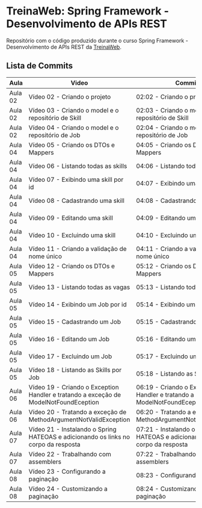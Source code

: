# TreinaWeb: Spring Framework - Desenvolvimento de APIs REST

Repositório com o código produzido durante o curso Spring Framework - Desenvolvimento de APIs REST da [TreinaWeb](https://www.treinaweb.com.br/).

## Lista de Commits

| Aula    | Video                                                                                | Commit                                                                            | Link                                                                                                                                        |
| ------- | ------------------------------------------------------------------------------------ | --------------------------------------------------------------------------------- | ------------------------------------------------------------------------------------------------------------------------------------------- |
| Aula 02 | Vídeo 02 - Criando o projeto                                                         | 02:02 - Criando o projeto                                                         | [Download](https://github.com/treinaweb/treinaweb-spring-desenvolvimento-apis-rest-v2/archive/0912a2f963b63a65b301654f4014204d70971d1a.zip) |
| Aula 02 | Vídeo 03 - Criando o model e o repositório de Skill                                  | 02:03 - Criando o model e o repositório de Skill                                  | [Download](https://github.com/treinaweb/treinaweb-spring-desenvolvimento-apis-rest-v2/archive/b09a69e3b137d7adbec759fed36dbcd6b47ae500.zip) |
| Aula 02 | Vídeo 04 - Criando o model e o repositório de Job                                    | 02:04 - Criando o model e o repositório de Job                                    | [Download](https://github.com/treinaweb/treinaweb-spring-desenvolvimento-apis-rest-v2/archive/6fb4117682ffcb0c570545f109ddb3a389e6faed.zip) |
| Aula 04 | Vídeo 05 - Criando os DTOs e Mappers                                                 | 04:05 - Criando os DTOs e Mappers                                                 | [Download](https://github.com/treinaweb/treinaweb-spring-desenvolvimento-apis-rest-v2/archive/1f293f080bfb9a20eb87cb88bccb0daaed9d8d22.zip) |
| Aula 04 | Vídeo 06 - Listando todas as skills                                                  | 04:06 - Listando todas as skills                                                  | [Download](https://github.com/treinaweb/treinaweb-spring-desenvolvimento-apis-rest-v2/archive/d69342acca3d223b216b0dc5a1bad66e77caa8e1.zip) |
| Aula 04 | Vídeo 07 - Exibindo uma skill por id                                                 | 04:07 - Exibindo uma skill por id                                                 | [Download](https://github.com/treinaweb/treinaweb-spring-desenvolvimento-apis-rest-v2/archive/ec48eecc2074bfca8cfa833dd02e5da670935aca.zip) |
| Aula 04 | Vídeo 08 - Cadastrando uma skill                                                     | 04:08 - Cadastrando uma skill                                                     | [Download](https://github.com/treinaweb/treinaweb-spring-desenvolvimento-apis-rest-v2/archive/56e2e9cf2db6dbb9e80fede6c28630891a4b1d5a.zip) |
| Aula 04 | Vídeo 09 - Editando uma skill                                                        | 04:09 - Editando uma skill                                                        | [Download](https://github.com/treinaweb/treinaweb-spring-desenvolvimento-apis-rest-v2/archive/25de6cb80ea00219c3dae50c24cde6683498adce.zip) |
| Aula 04 | Vídeo 10 - Excluindo uma skill                                                       | 04:10 - Excluindo uma skill                                                       | [Download](https://github.com/treinaweb/treinaweb-spring-desenvolvimento-apis-rest-v2/archive/f0edf363576c481a3b8702afcc6f1a016acc3941.zip) |
| Aula 04 | Vídeo 11 - Criando a validação de nome único                                         | 04:11 - Criando a validação de nome único                                         | [Download](https://github.com/treinaweb/treinaweb-spring-desenvolvimento-apis-rest-v2/archive/1374a48b4c7509ce81194fc4a4e74548c41f3ce2.zip) |
| Aula 05 | Vídeo 12 - Criando os DTOs e Mappers                                                 | 05:12 - Criando os DTOs e Mappers                                                 | [Download](https://github.com/treinaweb/treinaweb-spring-desenvolvimento-apis-rest-v2/archive/e752230c2a415703f5a73aef989c02e05d21bf6c.zip) |
| Aula 05 | Vídeo 13 - Listando todas as vagas                                                   | 05:13 - Listando todas as vagas                                                   | [Download](https://github.com/treinaweb/treinaweb-spring-desenvolvimento-apis-rest-v2/archive/60635d71817453ce2d5dab82b8d3eb82414b533a.zip) |
| Aula 05 | Vídeo 14 - Exibindo um Job por id                                                    | 05:14 - Exibindo um Job por id                                                    | [Download](https://github.com/treinaweb/treinaweb-spring-desenvolvimento-apis-rest-v2/archive/15c1c75d1f43f726a519144f897953609b1a0e8f.zip) |
| Aula 05 | Vídeo 15 - Cadastrando um Job                                                        | 05:15 - Cadastrando um Job                                                        | [Download](https://github.com/treinaweb/treinaweb-spring-desenvolvimento-apis-rest-v2/archive/1607a5e9dc1203d952c8e15448dfa34db23ef625.zip) |
| Aula 05 | Vídeo 16 - Editando um Job                                                           | 05:16 - Editando um Job                                                           | [Download](https://github.com/treinaweb/treinaweb-spring-desenvolvimento-apis-rest-v2/archive/f2623122f8ef6fa9a2586ae4f4a59b8a24d3705c.zip) |
| Aula 05 | Vídeo 17 - Excluindo um Job                                                          | 05:17 - Excluindo um Job                                                          | [Download](https://github.com/treinaweb/treinaweb-spring-desenvolvimento-apis-rest-v2/archive/613f447f10372aac6b48f8606cb67300a73983f2.zip) |
| Aula 05 | Vídeo 18 - Listando as Skills por Job                                                | 05:18 - Listando as Skills por Job                                                | [Download](https://github.com/treinaweb/treinaweb-spring-desenvolvimento-apis-rest-v2/archive/1bb698b6dc71a25f1319983e8d7e6056cbd00470.zip) |
| Aula 06 | Vídeo 19 - Criando o Exception Handler e tratando a exceção de ModelNotFoundEception | 06:19 - Criando o Exception Handler e tratando a exceção de ModelNotFoundEception | [Download](https://github.com/treinaweb/treinaweb-spring-desenvolvimento-apis-rest-v2/archive/520a5ee9108f2ab18ac69255317b3f62cb9b9498.zip) |
| Aula 06 | Vídeo 20 - Tratando a exceção de MethodArgumentNotValidException                     | 06:20 - Tratando a exceção de MethodArgumentNotValidException                     | [Download](https://github.com/treinaweb/treinaweb-spring-desenvolvimento-apis-rest-v2/archive/7952c4fe58f2a0277747ca89e0510909f7156d84.zip) |
| Aula 07 | Vídeo 21 - Instalando o Spring HATEOAS e adicionando os links no corpo da resposta   | 07:21 - Instalando o Spring HATEOAS e adicionando os links no corpo da resposta   | [Download](https://github.com/treinaweb/treinaweb-spring-desenvolvimento-apis-rest-v2/archive/3302b2e519224f167751f3d90837422c1e7dcb7a.zip) |
| Aula 07 | Vídeo 22 - Trabalhando com assemblers                                                | 07:22 - Trabalhando com assemblers                                                | [Download](https://github.com/treinaweb/treinaweb-spring-desenvolvimento-apis-rest-v2/archive/5b0211ffca64ac32ca1124a73279b0cbc3195099.zip) |
| Aula 08 | Vídeo 23 - Configurando a paginação                                                  | 08:23 - Configurando a paginação                                                  | [Download](https://github.com/treinaweb/treinaweb-spring-desenvolvimento-apis-rest-v2/archive/428effaf5afa824e30e657815e38cacbb78eccd1.zip) |
| Aula 08 | Vídeo 24 - Customizando a paginação                                                  | 08:24 - Customizando a paginação                                                  | [Download](https://github.com/treinaweb/treinaweb-spring-desenvolvimento-apis-rest-v2/archive/e878995aaf280f0face29a95c5e661c163fe39c2.zip) |
